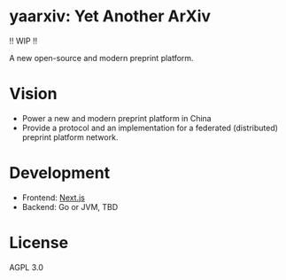 # yaarxiv: Yet Another ArXiv

!! WIP !!

A new open-source and modern preprint platform.

# Vision

- Power a new and modern preprint platform in China
- Provide a protocol and an implementation for a federated (distributed) preprint platform network.

# Development

- Frontend: [Next.js](https://nextjs.org/) 
- Backend: Go or JVM, TBD

# License

AGPL 3.0


